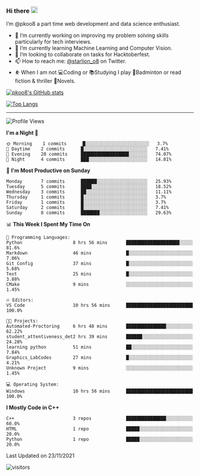 ### Hi there <img src="https://media.giphy.com/media/hvRJCLFzcasrR4ia7z/giphy.gif" width="18">

 I’m @pkoo8 a part time web development and data science enthusiast. 
 
 
 - 🔭 I’m currently working on improving my problem solving skills particularly for tech interviews.
- 🌱 I’m currently learning Machine Learning and Computer Vision.
- 👯 I’m looking to collaborate on tasks for Hacktoberfest.
- 📫 How to reach me: [@starlion_o8](https://twitter.com/starlion_o8) on Twitter.
- ⛹️ When I am not 💻Coding or 📚Studying I play 🏸Badminton or read fiction & thriller 📖Novels.


[![pkoo8's GitHub stats](https://github-readme-stats.vercel.app/api?username=pkoo8&show_icons=true)](https://github.com/pkoo8)

[![Top Langs](https://github-readme-stats.vercel.app/api/top-langs/?username=pkoo8&langs_count=8&layout=compact)](https://github.com/pkoo8)

<hr>

<!--START_SECTION:waka-->
![Profile Views](http://img.shields.io/badge/Profile%20Views-1-blue)

**I'm a Night 🦉** 

```text
🌞 Morning    1 commits      █░░░░░░░░░░░░░░░░░░░░░░░░   3.7% 
🌆 Daytime    2 commits      █░░░░░░░░░░░░░░░░░░░░░░░░   7.41% 
🌃 Evening    20 commits     ██████████████████░░░░░░░   74.07% 
🌙 Night      4 commits      ███░░░░░░░░░░░░░░░░░░░░░░   14.81%

```
📅 **I'm Most Productive on Sunday** 

```text
Monday       7 commits      ██████░░░░░░░░░░░░░░░░░░░   25.93% 
Tuesday      5 commits      ████░░░░░░░░░░░░░░░░░░░░░   18.52% 
Wednesday    3 commits      ██░░░░░░░░░░░░░░░░░░░░░░░   11.11% 
Thursday     1 commits      █░░░░░░░░░░░░░░░░░░░░░░░░   3.7% 
Friday       1 commits      █░░░░░░░░░░░░░░░░░░░░░░░░   3.7% 
Saturday     2 commits      █░░░░░░░░░░░░░░░░░░░░░░░░   7.41% 
Sunday       8 commits      ███████░░░░░░░░░░░░░░░░░░   29.63%

```


📊 **This Week I Spent My Time On** 

```text
💬 Programming Languages: 
Python                   8 hrs 56 mins       ████████████████████░░░░░   81.6% 
Markdown                 46 mins             █░░░░░░░░░░░░░░░░░░░░░░░░   7.06% 
Git Config               37 mins             █░░░░░░░░░░░░░░░░░░░░░░░░   5.68% 
Text                     25 mins             █░░░░░░░░░░░░░░░░░░░░░░░░   3.88% 
CMake                    9 mins              ░░░░░░░░░░░░░░░░░░░░░░░░░   1.45%

🔥 Editors: 
VS Code                  10 hrs 56 mins      █████████████████████████   100.0%

🐱‍💻 Projects: 
Automated-Proctoring     6 hrs 48 mins       ███████████████░░░░░░░░░░   62.22% 
student_attentiveness_det2 hrs 39 mins       ██████░░░░░░░░░░░░░░░░░░░   24.28% 
learning python          51 mins             ██░░░░░░░░░░░░░░░░░░░░░░░   7.84% 
Graphics_LabCodes        27 mins             █░░░░░░░░░░░░░░░░░░░░░░░░   4.21% 
Unknown Project          9 mins              ░░░░░░░░░░░░░░░░░░░░░░░░░   1.45%

💻 Operating System: 
Windows                  10 hrs 56 mins      █████████████████████████   100.0%

```

**I Mostly Code in C++** 

```text
C++                      3 repos             ███████████████░░░░░░░░░░   60.0% 
HTML                     1 repo              █████░░░░░░░░░░░░░░░░░░░░   20.0% 
Python                   1 repo              █████░░░░░░░░░░░░░░░░░░░░   20.0%

```



 Last Updated on 23/11/2021
<!--END_SECTION:waka-->

![visitors](https://visitor-badge.laobi.icu/badge?page_id=pkoo8.pkoo8)

<!---
pkoo8/pkoo8 is a ✨ special ✨ repository because its `README.md` (this file) appears on your GitHub profile.
You can click the Preview link to take a look at your changes.
--->
